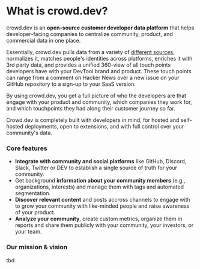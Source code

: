 # What is crowd.dev?

crowd.dev is an **open-source **~~**customer**~~** developer data platform** that helps developer-facing companies to centralize community, product, and commercial data in one place.

Essentially, crowd.dev pulls data from a variety of [different sources,](https://www.crowd.dev/integrations) normalizes it, matches people's identities across platforms, enriches it with 3rd party data, and provides a unified 360-view of all touch points developers have with your DevTool brand and product. These touch points can range from a comment on Hacker News over a new issue on your GitHub repository to a sign-up to your SaaS version.&#x20;

By using crowd.dev, you get a full picture of who the developers are that engage with your product and community, which companies they work for, and which touchpoints they had along their customer journey so far.

Crowd.dev is completely built with developers in mind, for hosted and self-hosted deployments, open to extensions, and with full control over your community's data.&#x20;

### Core features

* **Integrate with community and social platforms** like GitHub, Discord, Slack, Twitter or DEV to establish a single source of truth for your community.
* Get background **information about your community members** (e.g., organizations, interests) and manage them with tags and automated segmentation.
* **Discover relevant content** and posts accross channels to engage with to grow your community with like-minded people and raise awareness of your product.
* **Analyze your community**, create custom metrics, organize them in reports and share them publicly with your community, your investors, or your team.

### Our mission & vision

tbd
